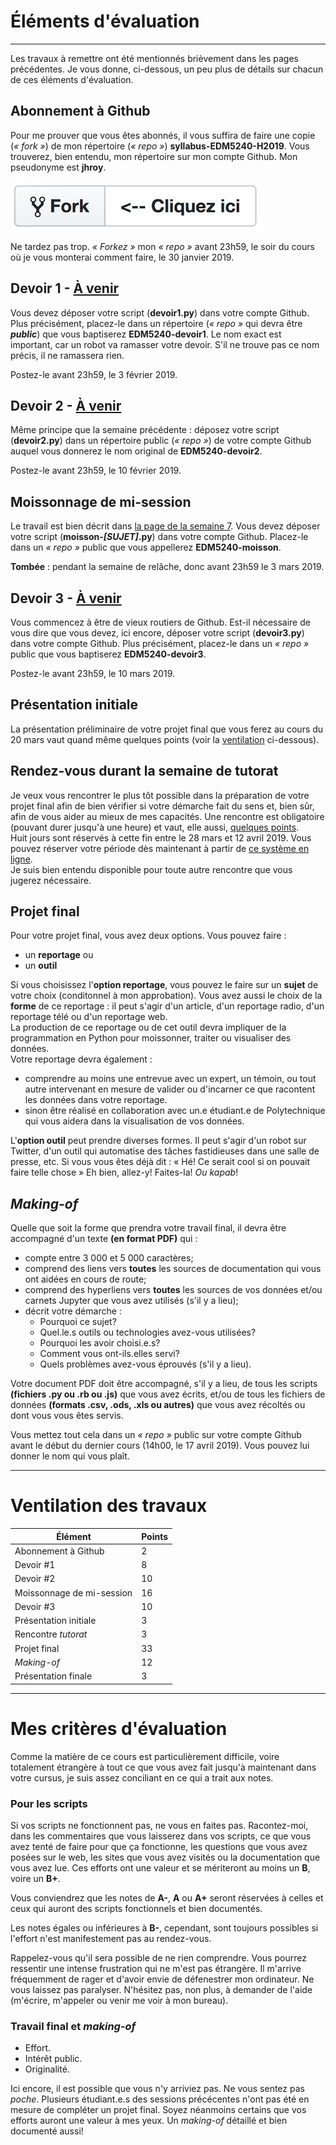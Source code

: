 # Éléments d'évaluation

-----

Les travaux à remettre ont été mentionnés brièvement dans les pages précédentes. Je vous donne, ci-dessous, un peu plus de détails sur chacun de ces éléments d'évaluation.

## Abonnement à Github
Pour me prouver que vous êtes abonnés, il vous suffira de faire une copie (*«&nbsp;fork&nbsp;»*) de mon répertoire (*«&nbsp;repo&nbsp;»*) **syllabus-EDM5240-H2019**. Vous trouverez, bien entendu, mon répertoire sur mon compte Github. Mon pseudonyme est **jhroy**.

![](/assets/fork.png)

Ne tardez pas trop. *«&nbsp;Forkez&nbsp;»* mon *«&nbsp;repo&nbsp;»* avant 23h59, le soir du cours où je vous monterai comment faire, le 30 janvier 2019.

## Devoir 1 - [À venir](https://github.com/jhroy/syllabus-EDM5240-H2019/blob/master/devoir1.md)

Vous devez déposer votre script (**devoir1.py**) dans votre compte Github. Plus précisément, placez-le dans un répertoire (*«&nbsp;repo&nbsp;»* qui devra être _**public**_) que vous baptiserez **EDM5240-devoir1**. Le nom exact est important, car un robot va ramasser votre devoir. S'il ne trouve pas ce nom précis, il ne ramassera rien.

Postez-le avant 23h59, le 3 février 2019.

## Devoir 2 - [À venir](https://github.com/jhroy/syllabus-EDM5240-H2019/blob/master/devoir2.md)

Même principe que la semaine précédente&nbsp;: déposez votre script (**devoir2.py**) dans un répertoire public (*«&nbsp;repo&nbsp;»*) de votre compte Github auquel vous donnerez le nom original de **EDM5240-devoir2**.

Postez-le avant 23h59, le 10 février 2019.

## Moissonnage de mi-session
Le travail est bien décrit dans [la page de la semaine 7](semaine-07-python-4.md). Vous devez déposer votre script (**moisson-_[SUJET]_.py**) dans votre compte Github. Placez-le dans un *«&nbsp;repo&nbsp;»* public que vous appellerez **EDM5240-moisson**.

**Tombée**&nbsp;: pendant la semaine de relâche, donc avant 23h59 le 3 mars 2019.

## Devoir 3 - [À venir](https://github.com/jhroy/syllabus-EDM5240-H2019/blob/master/devoir3.md)
Vous commencez à être de vieux routiers de Github. Est-il nécessaire de vous dire que vous devez, ici encore, déposer votre script (**devoir3.py**) dans votre compte Github. Plus précisément, placez-le dans un *«&nbsp;repo&nbsp;»* public que vous baptiserez **EDM5240-devoir3**.

Postez-le avant 23h59, le 10 mars 2019.

## Présentation initiale

La présentation préliminaire de votre projet final que vous ferez au cours du 20 mars vaut quand même quelques points (voir la [ventilation](#ventilation-des-travaux) ci-dessous).

## Rendez-vous durant la semaine de tutorat

Je veux vous rencontrer le plus tôt possible dans la préparation de votre projet final afin de bien vérifier si votre démarche fait du sens et, bien sûr, afin de vous aider au mieux de mes capacités. Une rencontre est obligatoire (pouvant durer jusqu'à une heure) et vaut, elle aussi, [quelques points](#ventilation-des-travaux).<br>
Huit jours sont réservés à cette fin entre le 28 mars et 12 avril 2019. Vous pouvez réserver votre période dès maintenant à partir de [ce système en ligne](http://bit.ly/edm5240rv).<br>
Je suis bien entendu disponible pour toute autre rencontre que vous jugerez nécessaire.

## Projet final

Pour votre projet final, vous avez deux options. Vous pouvez faire&nbsp;:

- un **reportage** ou
- un **outil**

Si vous choisissez l'**option reportage**, vous pouvez le faire sur un **sujet** de votre choix (conditonnel à mon approbation). Vous avez aussi le choix de la **forme** de ce reportage&nbsp;: il peut s'agir d'un article, d'un reportage radio, d'un reportage télé ou d'un reportage web.<br>
La production de ce reportage ou de cet outil devra impliquer de la programmation en Python pour moissonner, traiter ou visualiser des données.<br>
Votre reportage devra également&nbsp;:
- comprendre au moins une entrevue avec un expert, un témoin, ou tout autre intervenant en mesure de valider ou d'incarner ce que racontent les données dans votre reportage.
- sinon être réalisé en collaboration avec un.e étudiant.e de Polytechnique qui vous aidera dans la visualisation de vos données.

L'**option outil** peut prendre diverses formes. Il peut s'agir d'un robot sur Twitter, d'un outil qui automatise des tâches fastidieuses dans une salle de presse, etc. Si vous vous êtes déjà dit&nbsp;: «&nbsp;Hé! Ce serait cool si on pouvait faire telle chose&nbsp;» Eh bien, allez-y! Faites-la! *Ou kapab*!

## *Making-of*

Quelle que soit la forme que prendra votre travail final, il devra être accompagné d'un texte **(en format PDF)** qui&nbsp;:
- compte entre 3&nbsp;000 et 5&nbsp;000 caractères;
- comprend des liens vers **toutes** les sources de documentation qui vous ont aidées en cours de route;
- comprend des hyperliens vers **toutes** les sources de vos données et/ou carnets Jupyter que vous avez utilisés (s'il y a lieu);
- décrit votre démarche&nbsp;:
  - Pourquoi ce sujet?
  - Quel.le.s outils ou technologies avez-vous utilisées?
  - Pourquoi les avoir choisi.e.s?
  - Comment vous ont-ils.elles servi?
  - Quels problèmes avez-vous éprouvés (s'il y a lieu).

Votre document PDF doit être accompagné, s'il y a lieu, de tous les scripts **(fichiers .py ou .rb ou .js)** que vous avez écrits, et/ou de tous les fichiers de données **(formats .csv, .ods, .xls ou autres)** que vous avez récoltés ou dont vous vous êtes servis.

Vous mettez tout cela dans un *«&nbsp;repo&nbsp;»* public sur votre compte Github avant le début du dernier cours (14h00, le 17 avril 2019). Vous pouvez lui donner le nom qui vous plaît.

-----

# Ventilation des travaux

| Élément | Points |
|---|---|
| Abonnement à Github | 2 |
| Devoir #1 | 8 |
| Devoir #2 | 10 |
| Moissonnage de mi-session | 16 |
| Devoir #3 | 10 |
| Présentation initiale | 3 |
| Rencontre *tutorat* | 3 |
| Projet final | 33 |
| *Making-of* | 12 |
| Présentation finale | 3 |

-----

# Mes critères d'évaluation

Comme la matière de ce cours est particulièrement difficile, voire totalement étrangère à tout ce que vous avez fait jusqu'à maintenant dans votre cursus, je suis assez conciliant en ce qui a trait aux notes.

### Pour les scripts

Si vos scripts ne fonctionnent pas, ne vous en faites pas. Racontez-moi, dans les commentaires que vous laisserez dans vos scripts, ce que vous avez tenté de faire pour que ça fonctionne, les questions que vous avez posées sur le web, les sites que vous avez visités ou la documentation que vous avez lue. Ces efforts ont une valeur et se mériteront au moins un **B**, voire un **B+**.

Vous conviendrez que les notes de **A-**, **A** ou **A+** seront réservées à celles et ceux qui auront des scripts fonctionnels et bien documentés.

Les notes égales ou inférieures à **B-**, cependant, sont toujours possibles si l'effort n'est manifestement pas au rendez-vous.

Rappelez-vous qu'il sera possible de ne rien comprendre. Vous pourrez ressentir une intense frustration qui ne m'est pas étrangère. Il m'arrive fréquemment de rager et d'avoir envie de défenestrer mon ordinateur. Ne vous laissez pas paralyser. N'hésitez pas, non plus, à demander de l'aide (m'écrire, m'appeler ou venir me voir à mon bureau).

### Travail final et *making-of*

- Effort.
- Intérêt public.
- Originalité.

Ici encore, il est possible que vous n'y arriviez pas. Ne vous sentez pas *poche*. Plusieurs étudiant.e.s des sessions précécentes n'ont pas été en mesure de compléter un projet final. Soyez néanmoins certains que vos efforts auront une valeur à mes yeux. Un *making-of* détaillé et bien documenté aussi!
